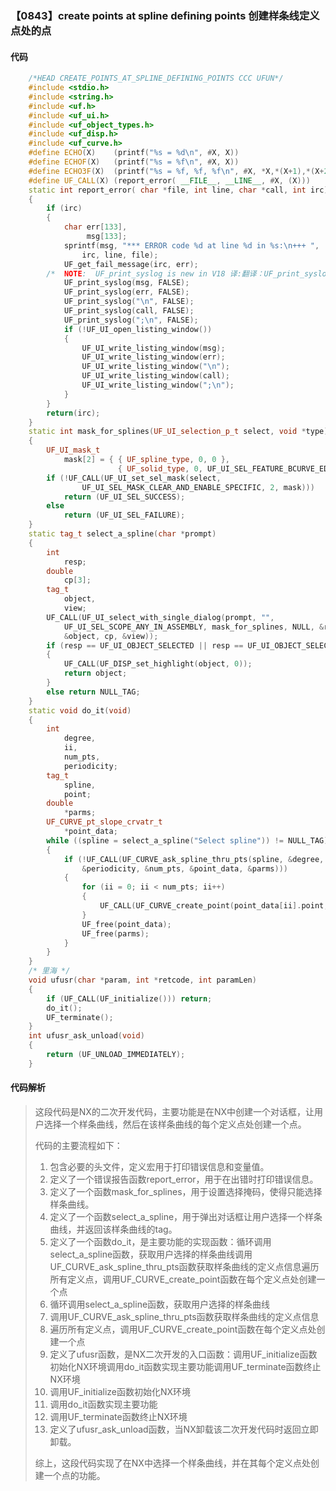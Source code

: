 ### 【0843】create points at spline defining points 创建样条线定义点处的点

#### 代码

```cpp
    /*HEAD CREATE_POINTS_AT_SPLINE_DEFINING_POINTS CCC UFUN*/   
    #include <stdio.h>  
    #include <string.h>  
    #include <uf.h>  
    #include <uf_ui.h>  
    #include <uf_object_types.h>  
    #include <uf_disp.h>  
    #include <uf_curve.h>  
    #define ECHO(X)    (printf("%s = %d\n", #X, X))  
    #define ECHOF(X)   (printf("%s = %f\n", #X, X))  
    #define ECHO3F(X)  (printf("%s = %f, %f, %f\n", #X, *X,*(X+1),*(X+2)))  
    #define UF_CALL(X) (report_error( __FILE__, __LINE__, #X, (X)))  
    static int report_error( char *file, int line, char *call, int irc)  
    {  
        if (irc)  
        {  
            char err[133],  
                 msg[133];  
            sprintf(msg, "*** ERROR code %d at line %d in %s:\n+++ ",  
                irc, line, file);  
            UF_get_fail_message(irc, err);  
        /*  NOTE:  UF_print_syslog is new in V18 译:翻译：UF_print_syslog是在V18版本中新增的函数。 */  
            UF_print_syslog(msg, FALSE);  
            UF_print_syslog(err, FALSE);  
            UF_print_syslog("\n", FALSE);  
            UF_print_syslog(call, FALSE);  
            UF_print_syslog(";\n", FALSE);  
            if (!UF_UI_open_listing_window())  
            {  
                UF_UI_write_listing_window(msg);  
                UF_UI_write_listing_window(err);  
                UF_UI_write_listing_window("\n");  
                UF_UI_write_listing_window(call);  
                UF_UI_write_listing_window(";\n");  
            }  
        }  
        return(irc);  
    }  
    static int mask_for_splines(UF_UI_selection_p_t select, void *type)  
    {  
        UF_UI_mask_t  
            mask[2] = { { UF_spline_type, 0, 0 },  
                        { UF_solid_type, 0, UF_UI_SEL_FEATURE_BCURVE_EDGE } };  
        if (!UF_CALL(UF_UI_set_sel_mask(select,  
                UF_UI_SEL_MASK_CLEAR_AND_ENABLE_SPECIFIC, 2, mask)))  
            return (UF_UI_SEL_SUCCESS);  
        else  
            return (UF_UI_SEL_FAILURE);  
    }  
    static tag_t select_a_spline(char *prompt)  
    {  
        int  
            resp;  
        double  
            cp[3];  
        tag_t  
            object,  
            view;  
        UF_CALL(UF_UI_select_with_single_dialog(prompt, "",  
            UF_UI_SEL_SCOPE_ANY_IN_ASSEMBLY, mask_for_splines, NULL, &resp,  
            &object, cp, &view));  
        if (resp == UF_UI_OBJECT_SELECTED || resp == UF_UI_OBJECT_SELECTED_BY_NAME)  
        {  
            UF_CALL(UF_DISP_set_highlight(object, 0));  
            return object;  
        }  
        else return NULL_TAG;  
    }  
    static void do_it(void)  
    {  
        int  
            degree,  
            ii,  
            num_pts,  
            periodicity;  
        tag_t  
            spline,  
            point;  
        double  
            *parms;  
        UF_CURVE_pt_slope_crvatr_t  
            *point_data;  
        while ((spline = select_a_spline("Select spline")) != NULL_TAG)  
        {  
            if (!UF_CALL(UF_CURVE_ask_spline_thru_pts(spline, &degree,  
                &periodicity, &num_pts, &point_data, &parms)))  
            {  
                for (ii = 0; ii < num_pts; ii++)  
                {  
                    UF_CALL(UF_CURVE_create_point(point_data[ii].point, &point));  
                }  
                UF_free(point_data);  
                UF_free(parms);  
            }  
        }  
    }  
    /* 里海 */  
    void ufusr(char *param, int *retcode, int paramLen)  
    {  
        if (UF_CALL(UF_initialize())) return;  
        do_it();  
        UF_terminate();  
    }  
    int ufusr_ask_unload(void)  
    {  
        return (UF_UNLOAD_IMMEDIATELY);  
    }

```

#### 代码解析

> 这段代码是NX的二次开发代码，主要功能是在NX中创建一个对话框，让用户选择一个样条曲线，然后在该样条曲线的每个定义点处创建一个点。
>
> 代码的主要流程如下：
>
> 1. 包含必要的头文件，定义宏用于打印错误信息和变量值。
> 2. 定义了一个错误报告函数report_error，用于在出错时打印错误信息。
> 3. 定义了一个函数mask_for_splines，用于设置选择掩码，使得只能选择样条曲线。
> 4. 定义了一个函数select_a_spline，用于弹出对话框让用户选择一个样条曲线，并返回该样条曲线的tag。
> 5. 定义了一个函数do_it，是主要功能的实现函数：循环调用select_a_spline函数，获取用户选择的样条曲线调用UF_CURVE_ask_spline_thru_pts函数获取样条曲线的定义点信息遍历所有定义点，调用UF_CURVE_create_point函数在每个定义点处创建一个点
> 6. 循环调用select_a_spline函数，获取用户选择的样条曲线
> 7. 调用UF_CURVE_ask_spline_thru_pts函数获取样条曲线的定义点信息
> 8. 遍历所有定义点，调用UF_CURVE_create_point函数在每个定义点处创建一个点
> 9. 定义了ufusr函数，是NX二次开发的入口函数：调用UF_initialize函数初始化NX环境调用do_it函数实现主要功能调用UF_terminate函数终止NX环境
> 10. 调用UF_initialize函数初始化NX环境
> 11. 调用do_it函数实现主要功能
> 12. 调用UF_terminate函数终止NX环境
> 13. 定义了ufusr_ask_unload函数，当NX卸载该二次开发代码时返回立即卸载。
>
> 综上，这段代码实现了在NX中选择一个样条曲线，并在其每个定义点处创建一个点的功能。
>
